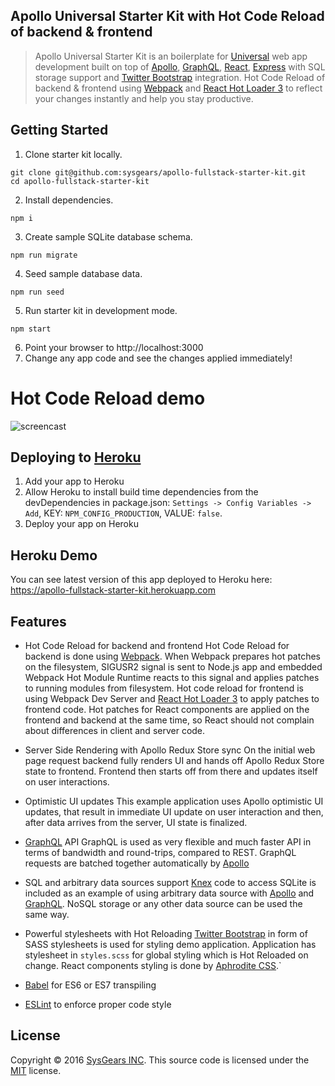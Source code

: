 ## Apollo Universal Starter Kit with Hot Code Reload of backend & frontend 

> Apollo Universal Starter Kit is an boilerplate for [Universal] web app development built on top of [Apollo], 
> [GraphQL], [React], [Express] with SQL storage support and [Twitter Bootstrap] integration. 
> Hot Code Reload of backend & frontend using [Webpack] and [React Hot Loader 3] to reflect your changes instantly 
> and help you stay productive.

## Getting Started

1. Clone starter kit locally.

  ```
  git clone git@github.com:sysgears/apollo-fullstack-starter-kit.git
  cd apollo-fullstack-starter-kit
  ```

2. Install dependencies.

  ```
  npm i
  ```

3. Create sample SQLite database schema.

  ```
  npm run migrate
  ```

4. Seed sample database data.

  ```
  npm run seed
  ```

5. Run starter kit in development mode.

  ```
  npm start
  ```

6. Point your browser to http://localhost:3000
7. Change any app code and see the changes applied immediately!

# Hot Code Reload demo
![screencast](https://cloud.githubusercontent.com/assets/1259926/18871714/5d122a8a-84bf-11e6-8d7a-8c941e301fa8.gif)

## Deploying to [Heroku]
1. Add your app to Heroku
1. Allow Heroku to install build time dependencies from the devDependencies in package.json:
   `Settings -> Config Variables -> Add`, KEY: `NPM_CONFIG_PRODUCTION`, VALUE: `false`.
1. Deploy your app on Heroku

## Heroku Demo 
You can see latest version of this app deployed to Heroku here:
https://apollo-fullstack-starter-kit.herokuapp.com

## Features
- Hot Code Reload for backend and frontend
Hot Code Reload for backend is done using [Webpack]. When Webpack prepares hot patches on the filesystem,
SIGUSR2 signal is sent to Node.js app and embedded Webpack Hot Module Runtime reacts to this signal and 
applies patches to running modules from filesystem. Hot code reload for frontend is using Webpack Dev Server
and [React Hot Loader 3] to apply patches to frontend code. Hot patches for React components are applied on the 
frontend and backend at the same time, so React should not complain about differences in client and server code.

- Server Side Rendering with Apollo Redux Store sync
On the initial web page request backend fully renders UI and hands off Apollo Redux Store state to frontend. Frontend
then starts off from there and updates itself on user interactions.

- Optimistic UI updates
This example application uses Apollo optimistic UI updates, that result in immediate UI update on user interaction and then, 
after data arrives from the server, UI state is finalized.

- [GraphQL] API
GraphQL is used as very flexible and much faster API in terms of bandwidth and round-trips, compared to REST. 
GraphQL requests are batched together automatically by [Apollo]

- SQL and arbitrary data sources support
[Knex] code to access SQLite is included as an example of using arbitrary data source with [Apollo] and [GraphQL]. 
NoSQL storage or any other data source can be used the same way.

- Powerful stylesheets with Hot Reloading
[Twitter Bootstrap] in form of SASS stylesheets is used for styling demo application. Application has stylesheet
in `styles.scss` for global styling which is Hot Reloaded on change. React components styling is done by [Aphrodite CSS].` 

- [Babel] for ES6 or ES7 transpiling

- [ESLint] to enforce proper code style


## License
Copyright © 2016 [SysGears INC]. This source code is licensed under the [MIT] license.

[MIT]: LICENSE
[Universal]: https://medium.com/@mjackson/universal-javascript-4761051b7ae9
[Apollo]: http://www.apollostack.com
[GraphQL]: http://graphql.org
[React]: https://facebook.github.io/react
[Express]: http://expressjs.com
[Twitter Bootstrap]: http://getbootstrap.com
[Webpack]: http://webpack.github.io
[Babel]: http://babeljs.io
[React Hot Loader 3]: https://github.com/gaearon/react-hot-loader
[Aphrodite CSS]: https://github.com/Khan/aphrodite
[Knex]: http://knexjs.org
[Heroku]: https://heroku.com
[ESLint]: http://eslint.org
[SysGears INC]: http://sysgears.com
